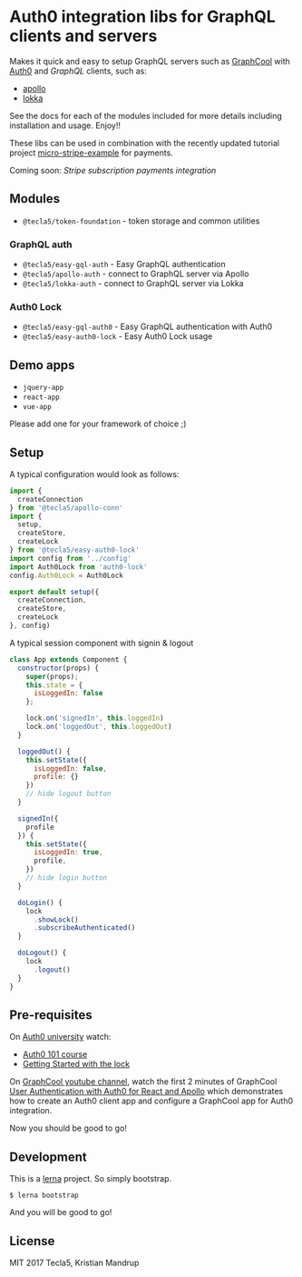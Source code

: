 # Auth0 integration libs for GraphQL clients and servers

Makes it quick and easy to setup GraphQL servers such as [GraphCool](https://www.graph.cool) with [Auth0](https://auth0.com/) and *GraphQL* clients, such as:

- [apollo](https://github.com/apollographql)
- [lokka](https://github.com/kadirahq/lokka)

See the docs for each of the modules included for more details including installation and usage. Enjoy!!

These libs can be used in combination with the recently updated tutorial project [micro-stripe-example](https://github.com/tecla5/micro-stripe-example) for payments.

Coming soon: *Stripe subscription payments integration*

## Modules

- `@tecla5/token-foundation` - token storage and common utilities

### GraphQL auth

- `@tecla5/easy-gql-auth` - Easy GraphQL authentication
- `@tecla5/apollo-auth` - connect to GraphQL server via Apollo
- `@tecla5/lokka-auth` - connect to GraphQL server via Lokka

### Auth0 Lock

- `@tecla5/easy-gql-auth0` - Easy GraphQL authentication with Auth0
- `@tecla5/easy-auth0-lock` - Easy Auth0 Lock usage

## Demo apps

- `jquery-app`
- `react-app`
- `vue-app`

Please add one for your framework of choice ;)

## Setup

A typical configuration would look as follows:

```js
import {
  createConnection
} from '@tecla5/apollo-conn'
import {
  setup,
  createStore,
  createLock
} from '@tecla5/easy-auth0-lock'
import config from '../config'
import Auth0Lock from 'auth0-lock'
config.Auth0Lock = Auth0Lock

export default setup({
  createConnection,
  createStore,
  createLock
}, config)
```

A typical session component with signin & logout

```js
class App extends Component {
  constructor(props) {
    super(props);
    this.state = {
      isLoggedIn: false
    };

    lock.on('signedIn', this.loggedIn)
    lock.on('loggedOut', this.loggedOut)
  }

  loggedOut() {
    this.setState({
      isLoggedIn: false,
      profile: {}
    })
    // hide logout button
  }

  signedIn({
    profile
  }) {
    this.setState({
      isLoggedIn: true,
      profile,
    })
    // hide login button
  }

  doLogin() {
    lock
      .showLock()
      .subscribeAuthenticated()
  }

  doLogout() {
    lock
      .logout()
  }
}
```


## Pre-requisites

On [Auth0 university](https://auth0.com/university/) watch:

- [Auth0 101 course](https://auth0.com/university/2/auth0-101)
- [Getting Started with the lock](https://auth0.com/university/3/getting-started-with-the-lock)

On [GraphCool youtube channel](https://www.youtube.com/channel/UCptAHlN1gdwD89tFM3ENb6w), watch the first 2 minutes of GraphCool  [User Authentication with Auth0 for React and Apollo](https://www.youtube.com/watch?v=5uxq8Om-AZQ) which demonstrates how to create an Auth0 client app and configure a GraphCool app for Auth0 integration.

Now you should be good to go!

## Development

This is a [lerna](https://lernajs.io/) project. So simply bootstrap.

`$ lerna bootstrap`

And you will be good to go!

## License

MIT 2017 Tecla5, Kristian Mandrup
